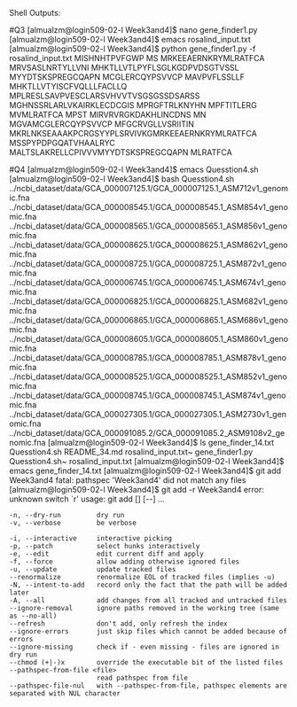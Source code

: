 Shell Outputs:

#Q3
[almualzm@login509-02-l Week3and4]$ nano gene_finder1.py
[almualzm@login509-02-l Week3and4]$ emacs rosalind_input.txt
[almualzm@login509-02-l Week3and4]$ python gene_finder1.py -f rosalind_input.txt
MISHNHTPVFGWP
MS
MRKEEAERNKRYMLRATFCA
MRVSASLNRTYLLVNI
MHKTLLVTLPYFLSGLKGDPVDSGTVSSL
MYYDTSKSPREGCQAPN
MCGLERCQYPSVVCP
MAVPVFLSSLLF
MHKTLLVTYISCFVQLLLFACLLQ
MPLRESLSAVPVESCLARSVHVVTVSGSGSSDSARSS
MGHNSSRLARLVKAIRKLECDCGIS
MPRGFTRLKNYHN
MPFTITLERG
MVMLRATFCA
MPST
MIRVRVRGKDAKHLINCDNS
MN
MGVAMCGLERCQYPSVVCP
MFGCRVGLLVSRIITIN
MKRLNKSEAAAKPCRGSYYPLSRVIVKGMRKEEAERNKRYMLRATFCA
MSSPYPDPGQATVHAALRYC
MALTSLAKRELLCPIVVVMYYDTSKSPREGCQAPN
MLRATFCA

#Q4
[almualzm@login509-02-l Week3and4]$ emacs Quesstion4.sh
[almualzm@login509-02-l Week3and4]$ bash Quesstion4.sh
../ncbi_dataset/data/GCA_000007125.1/GCA_000007125.1_ASM712v1_genomic.fna
../ncbi_dataset/data/GCA_000008545.1/GCA_000008545.1_ASM854v1_genomic.fna
../ncbi_dataset/data/GCA_000008565.1/GCA_000008565.1_ASM856v1_genomic.fna
../ncbi_dataset/data/GCA_000008625.1/GCA_000008625.1_ASM862v1_genomic.fna
../ncbi_dataset/data/GCA_000008725.1/GCA_000008725.1_ASM872v1_genomic.fna
../ncbi_dataset/data/GCA_000006745.1/GCA_000006745.1_ASM674v1_genomic.fna
../ncbi_dataset/data/GCA_000006825.1/GCA_000006825.1_ASM682v1_genomic.fna
../ncbi_dataset/data/GCA_000006865.1/GCA_000006865.1_ASM686v1_genomic.fna
../ncbi_dataset/data/GCA_000008605.1/GCA_000008605.1_ASM860v1_genomic.fna
../ncbi_dataset/data/GCA_000008785.1/GCA_000008785.1_ASM878v1_genomic.fna
../ncbi_dataset/data/GCA_000008525.1/GCA_000008525.1_ASM852v1_genomic.fna
../ncbi_dataset/data/GCA_000008745.1/GCA_000008745.1_ASM874v1_genomic.fna
../ncbi_dataset/data/GCA_000027305.1/GCA_000027305.1_ASM2730v1_genomic.fna
../ncbi_dataset/data/GCA_000091085.2/GCA_000091085.2_ASM9108v2_genomic.fna
[almualzm@login509-02-l Week3and4]$ ls
gene_finder_14.txt  Quesstion4.sh   README_34.md        rosalind_input.txt~
gene_finder1.py     Quesstion4.sh~  rosalind_input.txt
[almualzm@login509-02-l Week3and4]$ emacs gene_finder_14.txt
[almualzm@login509-02-l Week3and4]$ git add Week3and4
fatal: pathspec 'Week3and4' did not match any files
[almualzm@login509-02-l Week3and4]$ git add -r Week3and4
error: unknown switch `r'
usage: git add [<options>] [--] <pathspec>...

    -n, --dry-run         dry run
    -v, --verbose         be verbose

    -i, --interactive     interactive picking
    -p, --patch           select hunks interactively
    -e, --edit            edit current diff and apply
    -f, --force           allow adding otherwise ignored files
    -u, --update          update tracked files
    --renormalize         renormalize EOL of tracked files (implies -u)
    -N, --intent-to-add   record only the fact that the path will be added later
    -A, --all             add changes from all tracked and untracked files
    --ignore-removal      ignore paths removed in the working tree (same as --no-all)
    --refresh             don't add, only refresh the index
    --ignore-errors       just skip files which cannot be added because of errors
    --ignore-missing      check if - even missing - files are ignored in dry run
    --chmod (+|-)x        override the executable bit of the listed files
    --pathspec-from-file <file>
                          read pathspec from file
    --pathspec-file-nul   with --pathspec-from-file, pathspec elements are separated with NUL character

    
